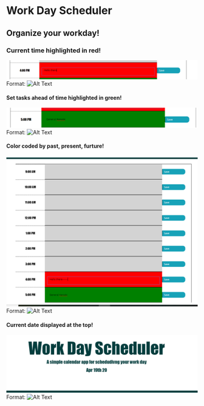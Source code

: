 # Work Day Scheduler 

## Organize your workday!

### Current time highlighted in red!

![GitHub Logo](./images/img.png)
Format: ![Alt Text](url)

#### Set tasks ahead of time highlighted in green! 
![GitHub Logo](./images/img2.png)
Format: ![Alt Text](url)

#### Color coded by past, present, furture!
![GitHub Logo](./images/img3.png)
Format: ![Alt Text](url)


#### Current date displayed at the top! 

![GitHub Logo](./images/img4.png)
Format: ![Alt Text](url)

